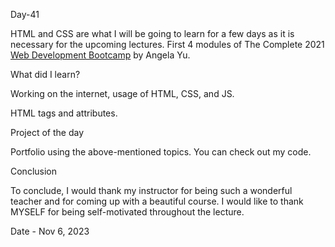 Day-41

HTML and CSS are what I will be going to learn for a few days as it is necessary for the upcoming lectures. First 4 modules of The Complete 2021 [Web Development Bootcamp]([url](https://www.udemy.com/course/the-complete-web-development-bootcamp/)) by Angela Yu.

What did I learn?

Working on the internet, usage of HTML, CSS, and JS.

HTML tags and attributes.

Project of the day

Portfolio using the above-mentioned topics. You can check out my code.

Conclusion

To conclude, I would thank my instructor for being such a wonderful teacher and for coming up with a beautiful course. I would like to thank MYSELF for being self-motivated throughout the lecture.

Date - Nov 6, 2023
